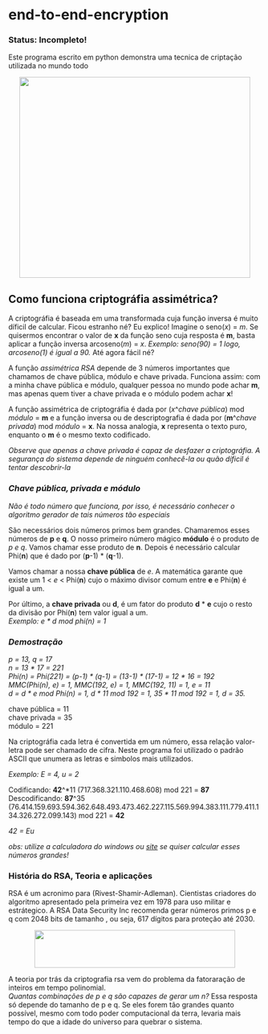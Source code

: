 # end-to-end-encryption

### Status: Incompleto!

Este programa escrito em python demonstra uma tecnica de criptação utilizada no mundo todo 

<p align="center">
  <img width="460" height="400" src="https://github.com/EduFreit4s/end-to-end-encryption/blob/master/images/home.PNG">
</p>

## Como funciona criptográfia assimétrica?

A criptográfia é baseada em uma transformada cuja função inversa é muito díficil de calcular. Ficou estranho né? Eu explico! Imagine o seno(*x*) = *m*. Se quisermos encontrar o valor de **x** da função seno cuja resposta é **m**, basta aplicar a função inversa arcoseno(*m*) = *x*. *Exemplo: seno(90) = 1 logo, arcoseno(1) é igual a 90.* Até agora fácil né?

A função *assimétrica RSA* depende de 3 números importantes que chamamos de chave pública, módulo e chave privada. Funciona assim:
com a minha chave pública e módulo, qualquer pessoa no mundo pode achar **m**, mas apenas quem tiver a chave privada e o módulo podem achar **x**!

A função assimétrica de criptográfia é dada por (*x*^*chave pública*) mod *módulo* = **m** e a função inversa ou de descriptografia é dada por (**m**^*chave privada*) mod *módulo* = **x**. Na nossa analogia, **x** representa o texto puro, enquanto o **m** é o mesmo texto codificado.  

*Observe que apenas a chave privada é capaz de desfazer a criptográfia. A segurança do sistema depende de ninguém conhecê-la ou quão díficil é tentar descobrir-la*

### *Chave pública, privada e módulo*

*Não é todo número que funciona, por isso, é necessário conhecer o algoritmo gerador de tais números tão especiais*

São necessários dois números primos bem grandes. Chamaremos esses números de **p** e **q**. O nosso primeiro número mágico **módulo** é o produto de *p e q*. Vamos chamar esse produto de **n**.
Depois é necessário calcular Phi(**n**) que é dado por (**p**-1) * (**q**-1).

Vamos chamar a nossa **chave pública** de *e*. A matemática garante que existe um 1 < *e* < Phi(**n**) cujo o máximo divisor comum entre **e** e Phi(**n**) é igual a um.

Por último, a **chave privada** ou **d**, é um fator do produto **d** * **e** cujo o resto da divisão por Phi(**n**) tem valor igual a um. <br/> *Exemplo: e * d mod phi(n) = 1*

### *Demostração*

*p = 13, q = 17* <br/>
*n = 13 * 17 = 221* <br/>
*Phi(n) = Phi(221) = (p-1) * (q-1) = (13-1) * (17-1) =  12 * 16 = 192* <br/>
*MMC(Phi(n), e) = 1, MMC(192, e) = 1, MMC(192, 11) = 1, e = 11* <br/>
*d = d * e mod Phi(n) = 1, d * 11 mod 192 = 1, 35 * 11 mod 192 = 1, d = 35.* <br/>

chave pública = 11 <br/>
chave privada = 35 <br/>
módulo = 221 <br/>

Na criptográfia cada letra é convertida em um número, essa relação valor-letra pode ser chamado de cifra. Neste programa foi utilizado o padrão ASCII que unumera as letras e simbolos mais utilizados.

*Exemplo: E = 4, u = 2*

Codificando: **42**^*11 (717.368.321.110.468.608) mod 221 = **87** <br/>
Descodificando: **87**^35 (76.414.159.693.594.362.648.493.473.462.227.115.569.994.383.111.779.411.134.326.272.099.143) mod 221 = **42** <br/>

*42 = Eu*

*obs: utilize a calculadora do windows ou [site](https://www.wolframalpha.com/) se quiser calcular esses números grandes!*

### História do RSA, Teoria e aplicações

RSA é um acronimo para (Rivest-Shamir-Adleman). Cientistas criadores do algoritmo apresentado pela primeira vez em 1978 para uso militar e estrátegico. 
A RSA Data Security Inc recomenda gerar números primos p e q com 2048 bits de tamanho , ou seja, 617 dígitos para proteção até 2030.  

<p align="center">
  <img width="400" height="75" src="https://github.com/EduFreit4s/end-to-end-encryption/blob/master/images/404.jpg">
</p>

A teoria por trás da criptografia rsa vem do problema da fatoraração de inteiros em tempo polinomial. <br/>
*Quantas combinações de p e q são capazes de gerar um n?* Essa resposta só depende do tamanho de p e q. Se eles forem tão grandes quanto possível, mesmo com todo poder computacional da terra, levaria mais tempo do que a idade do universo para quebrar o sistema.








